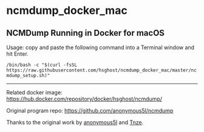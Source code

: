 # ncmdump_docker_mac
NCMDump Running in Docker for macOS
----------

Usage: copy and paste the following command into a Terminal window and hit Enter.

`/bin/bash -c "$(curl -fsSL https://raw.githubusercontent.com/hsghost/ncmdump_docker_mac/master/ncmdump_setup.sh)"`

 
-----------
Related docker image: https://hub.docker.com/repository/docker/hsghost/ncmdump/

Original program repo: https://github.com/anonymous5l/ncmdump

Thanks to the original work by [anonymous5l](https://github.com/anonymous5l) and [Tnze](https://github.com/Tnze).
